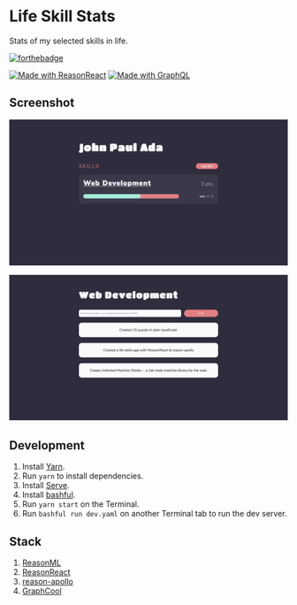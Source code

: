 # Life Skill Stats
Stats of my selected skills in life.

[![forthebadge](https://forthebadge.com/images/badges/powered-by-electricity.svg)](https://forthebadge.com)

[![Made with ReasonReact](https://img.shields.io/badge/Made%20with-ReasonReact-29B6F6.svg?longCache=true&style=for-the-badge)](https://reasonml.github.io/reason-react/en/)
[![Made with GraphQL](https://img.shields.io/badge/Made%20with-GraphQL-8BC34A.svg?longCache=true&style=for-the-badge)](https://graphql.org/)

## Screenshot
![Skill List](screenshot-1.png)

![Activity List](screenshot-2.png)

## Development
1. Install [Yarn](https://yarnpkg.com).
2. Run `yarn` to install dependencies.
3. Install [Serve](https://www.npmjs.com/package/serve).
4. Install [bashful](https://github.com/wagoodman/bashful).
5. Run `yarn start` on the Terminal.
5. Run `bashful run dev.yaml` on another Terminal tab to run the dev server.

## Stack
1. [ReasonML](https://reasonml.github.io/)
2. [ReasonReact](https://reasonml.github.io/reason-react/en/)
3. [reason-apollo](https://github.com/apollographql/reason-apollo)
4. [GraphCool](https://www.graph.cool/)